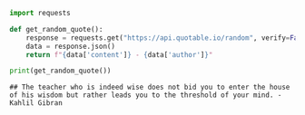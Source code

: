 ``` python
import requests

def get_random_quote():
    response = requests.get("https://api.quotable.io/random", verify=False)
    data = response.json()
    return f"{data['content']} - {data['author']}"

print(get_random_quote())
```

    ## The teacher who is indeed wise does not bid you to enter the house of his wisdom but rather leads you to the threshold of your mind. - Kahlil Gibran
